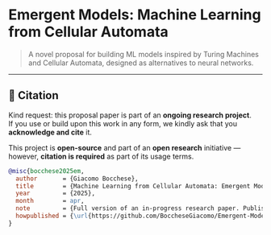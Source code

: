 # Emergent Models: Machine Learning from Cellular Automata

> A novel proposal for building ML models inspired by Turing Machines and Cellular Automata, designed as alternatives to neural networks.

---

## 📢 Citation

Kind request: this proposal paper is part of an **ongoing research project**.  
If you use or build upon this work in any form, we kindly ask that you **acknowledge and cite** it.

This project is **open-source** and part of an **open research** initiative —  
however, **citation is required** as part of its usage terms.

```bibtex
@misc{bocchese2025em,
  author       = {Giacomo Bocchese},
  title        = {Machine Learning from Cellular Automata: Emergent Models (EMs) as Alternatives to Neural Networks},
  year         = {2025},
  month        = apr,
  note         = {Full version of an in-progress research paper. Published April 14, 2025.},
  howpublished = {\url{https://github.com/BoccheseGiacomo/Emergent-Models}},
}
